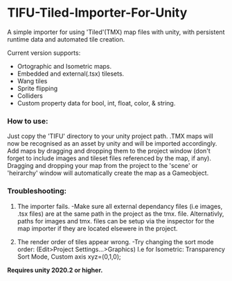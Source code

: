 # TIFU-Tiled-Importer-For-Unity

A simple importer for using 'Tiled'(TMX) map files with unity, 
with persistent runtime data and automated tile creation.

Current version supports:
- Ortographic and Isometric maps.
- Embedded and external(.tsx) tilesets.
- Wang tiles
- Sprite flipping
- Colliders
- Custom property data for bool, int, float, color, & string.

### How to use:
Just copy the 'TIFU' directory to your unity project path.
.TMX maps will now be recognised as an asset by unity and will be imported accordingly.
Add maps by dragging and dropping them to the project window (don't forget to include images and tileset files referenced by the map, if any).
Dragging and dropping your map from the project to the 'scene' or 'heirarchy' window will automatically create the map as a Gameobject.

### Troubleshooting:
1. The importer fails.
-Make sure all external dependancy files (i.e images, .tsx files) are at the same path in the project as the tmx. file.
Alternativly, paths for images and tmx. files can be setup via the inspector for the map importer if they are located elsewere in the project.
	
2. The render order of tiles appear wrong.
-Try changing the sort mode order: (Edit>Project Settings...>Graphics)
I.e for Isometric: Transparency Sort Mode, Custom axis xyz=(0,1,0);


**Requires unity 2020.2 or higher.**
